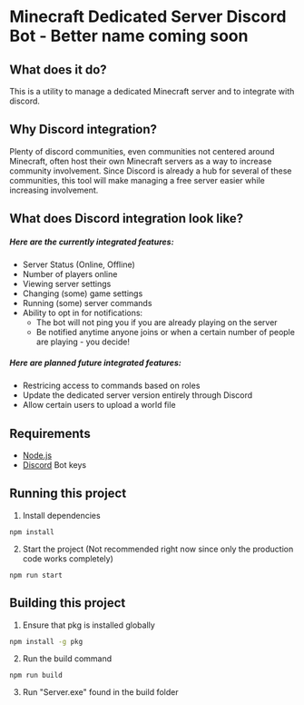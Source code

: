 # Minecraft Dedicated Server Discord Bot - Better name coming soon

## What does it do?

This is a utility to manage a dedicated Minecraft server and to integrate with discord.

## Why Discord integration?

Plenty of discord communities, even communities not centered around Minecraft, often host their own Minecraft servers as a way to increase community involvement.
Since Discord is already a hub for several of these communities, this tool will make managing a free server easier while increasing involvement.

## What does Discord integration look like?

##### Here are the currently integrated features:

- Server Status (Online, Offline)
- Number of players online
- Viewing server settings
- Changing (some) game settings
- Running (some) server commands
- Ability to opt in for notifications:
  - The bot will not ping you if you are already playing on the server
  - Be notified anytime anyone joins or when a certain number of people are playing - you decide!

##### Here are planned future integrated features:

- Restricing access to commands based on roles
- Update the dedicated server version entirely through Discord
- Allow certain users to upload a world file

## Requirements

- [Node.js](http://nodejs.org/)
- [Discord](https://discord.com/developers/applications) Bot keys

## Running this project

1. Install dependencies

```bashrc
npm install
```

2. Start the project (Not recommended right now since only the production code works completely)

```bashrc
npm run start
```

## Building this project

1. Ensure that pkg is installed globally

```bash rc
npm install -g pkg
```

2. Run the build command

```bashrc
npm run build
```

3. Run "Server.exe" found in the build folder
